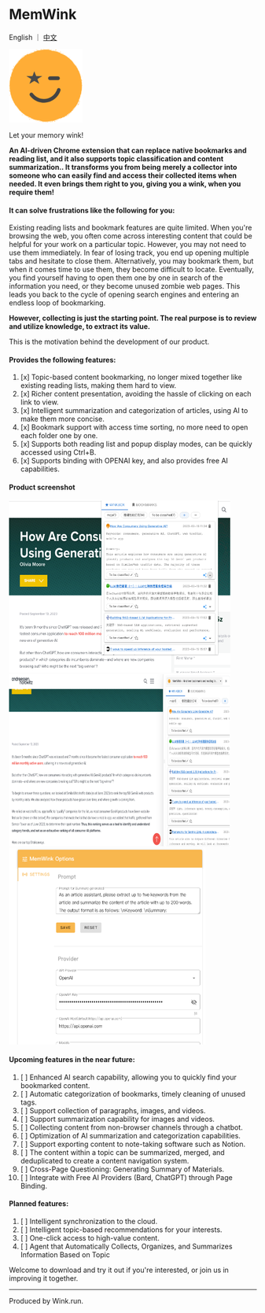 # MemWink

English ｜ [中文](../profile/README-cn.md)

<img src="../profile/img.png" alt="Image" width="150" height="150">



Let your memory wink!

**An AI-driven Chrome extension that can replace native bookmarks and reading list, and it also supports topic classification and content summarization.. It transforms you from being merely a collector into someone who can easily find and access their collected items when needed. It even brings them right to you, giving you a wink, when you require them!**

#### It can solve frustrations like the following for you:

Existing reading lists and bookmark features are quite limited. When you're browsing the web, you often come across interesting content that could be helpful for your work on a particular topic. However, you may not need to use them immediately. In fear of losing track, you end up opening multiple tabs and hesitate to close them. Alternatively, you may bookmark them, but when it comes time to use them, they become difficult to locate. Eventually, you find yourself having to open them one by one in search of the information you need, or they become unused zombie web pages. This leads you back to the cycle of opening search engines and entering an endless loop of bookmarking.

**However, collecting is just the starting point. The real purpose is to review and utilize knowledge, to extract its value.**

This is the motivation behind the development of our product.

#### Provides the following features:

1. [x] Topic-based content bookmarking, no longer mixed together like existing reading lists, making them hard to view.
2. [x] Richer content presentation, avoiding the hassle of clicking on each link to view.
3. [x] Intelligent summarization and categorization of articles, using AI to make them more concise.
4. [x] Bookmark support with access time sorting, no more need to open each folder one by one.
5. [x] Supports both reading list and popup display modes, can be quickly accessed using Ctrl+B.
6. [x] Supports binding with OPENAI key, and also provides free AI capabilities.

#### Product screenshot

<img src="../profile/img_1.png" alt="Image"  width="450" height="350">
<img src="../profile/img_2.png" alt="Image" width="450" height="350">
<img src="../profile/img_3.png" alt="Image" width="400" height="400">

#### Upcoming features in the near future:

1. [ ] Enhanced AI search capability, allowing you to quickly find your bookmarked content.
2. [ ] Automatic categorization of bookmarks, timely cleaning of unused tags.
3. [ ] Support collection of paragraphs, images, and videos.
4. [ ] Support summarization capability for images and videos.
5. [ ] Collecting content from non-browser channels through a chatbot.
6. [ ] Optimization of AI summarization and categorization capabilities.
7. [ ] Support exporting content to note-taking software such as Notion.
8. [ ] The content within a topic can be summarized, merged, and deduplicated to create a content navigation system.
9. [ ] Cross-Page Questioning: Generating Summary of Materials.
10. [ ] Integrate with Free AI Providers (Bard, ChatGPT) through Page Binding.

#### Planned features:

1. [ ] Intelligent synchronization to the cloud.
2. [ ] Intelligent topic-based recommendations for your interests.
3. [ ] One-click access to high-value content.
4. [ ] Agent that Automatically Collects, Organizes, and Summarizes Information Based on Topic

Welcome to download and try it out if you're interested, or join us in improving it together.

---
Produced by Wink.run.
